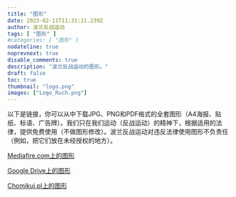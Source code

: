 ```yaml
---
title: "图形"
date: 2023-02-11T11:31:11.239Z
author: 波兰反战运动
tags: [ "图形" ]
#categories: [ "图形" ]
nodateline: true
noprevnext: true
disable_comments: true
description: "波兰反战运动的图形。"
draft: false
toc: true
thumbnail: "logo.png"
images: ["Logo_Ruch.png"]
---
```

以下是链接，你可以从中下载JPG、PNG和PDF格式的全套图形（A4海报、贴纸、标语、广告牌）。我们只在我们运动（反战运动）的精神下，根据适用的法律，提供免费使用（不做图形修改）。波兰反战运动对违反法律使用图形不负责任（例如，把它们放在未经授权的地方）。


[Mediafire.com上的图形](https://www.mediafire.com/folder/e3mxmi645l5xt/PRA_Grafiki "Mediafire.com上的图形")


[Google Drive上的图形](https://drive.google.com/drive/folders/1BDYCx0L_UFOzLjZZzKfBwUrFdHCovI6R?usp=share_link "Google Drive上的图形")


[Chomikuj.pl上的图形](https://chomikuj.pl/Polski_Ruch_Antywojenny/Grafiki "Chomikuj.pl上的图形")
